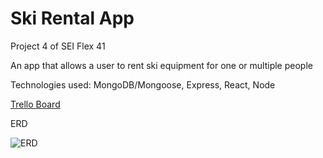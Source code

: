 # Ski Rental App
Project 4 of SEI Flex 41

An app that allows a user to rent ski equipment for one or multiple people

Technologies used:
MongoDB/Mongoose, Express, React, Node

[Trello Board](https://trello.com/b/srL85pDE/ski-rental-app)

ERD

![ERD](https://user-images.githubusercontent.com/85907558/144714629-de9c7f51-b544-4dc3-b7fb-737af9f04f68.jpg)

